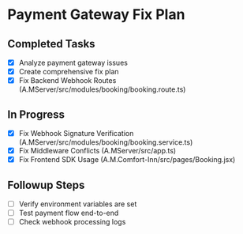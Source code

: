 # Payment Gateway Fix Plan

## Completed Tasks
- [x] Analyze payment gateway issues
- [x] Create comprehensive fix plan
- [x] Fix Backend Webhook Routes (A.MServer/src/modules/booking/booking.route.ts)

## In Progress
- [x] Fix Webhook Signature Verification (A.MServer/src/modules/booking/booking.service.ts)
- [x] Fix Middleware Conflicts (A.MServer/src/app.ts)
- [x] Fix Frontend SDK Usage (A.M.Comfort-Inn/src/pages/Booking.jsx)

## Followup Steps
- [ ] Verify environment variables are set
- [ ] Test payment flow end-to-end
- [ ] Check webhook processing logs
